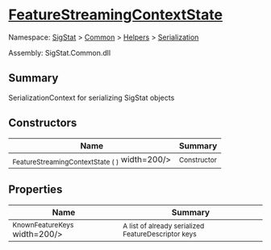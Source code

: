 # [FeatureStreamingContextState](./FeatureStreamingContextState.md)

Namespace: [SigStat]() > [Common](./../../README.md) > [Helpers](./../README.md) > [Serialization](./README.md)

Assembly: SigStat.Common.dll

## Summary
SerializationContext for serializing SigStat objects

## Constructors

| Name | Summary | 
| --- | --- | 
| <sub>FeatureStreamingContextState (  )</sub><img style="cursor:not-allowed;"> width=200/></div>| <sub>Constructor</sub>| <br>


## Properties

| Name | Summary | 
| --- | --- | 
| <sub>KnownFeatureKeys</sub><img style="cursor:not-allowed;"> width=200/></div>| <sub>A list of already serialized FeatureDescriptor keys</sub>| <br>


